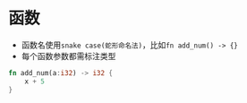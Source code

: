 # 函数

* 函数名使用`snake case(蛇形命名法)`，比如`fn add_num() -> {}`
* 每个函数参数都需标注类型

```rust
fn add_num(a:i32) -> i32 {
    x + 5
}
```